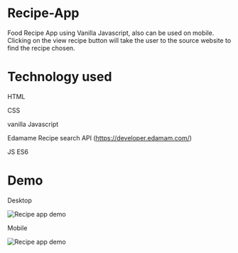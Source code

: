 # Recipe-App
Food Recipe App using Vanilla Javascript, also can be used on mobile. Clicking on the view recipe button will take the user to the source website to find the recipe chosen.

# Technology used
HTML

CSS

vanilla Javascript

Edamame Recipe search API (https://developer.edamam.com/)

JS ES6

# Demo
Desktop

![Recipe app demo](https://media.giphy.com/media/Duw3zJNwIy8tlgdj0g/giphy.gif)

Mobile

![Recipe app demo](https://media.giphy.com/media/XAjjy9SfaZfgaSCyUK/giphy.gif)